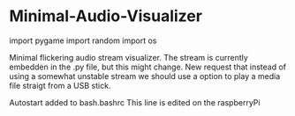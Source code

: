 # Minimal-Audio-Visualizer  
import pygame
import random
import os

Minimal flickering audio stream visualizer.
The stream is currently embedden in the .py file, but this might change. 
New request that instead of using a somewhat unstable stream we should use a option to play a media file straigt from a USB stick. 

Autostart added to bash.bashrc
This line is edited on the raspberryPi
